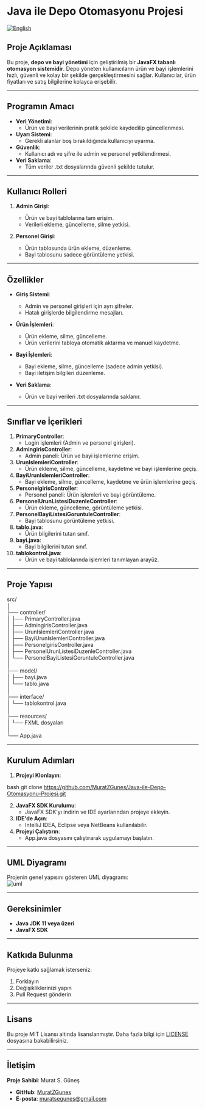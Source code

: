 # Java ile Depo Otomasyonu Projesi
[![English](https://img.shields.io/badge/Language-English-blue)](https://github.com/MuratZGunes/Java-ile-Depo-Otomasyonu-Projesi/blob/main/Readme-eng.md)

## Proje Açıklaması
Bu proje, **depo ve bayi yönetimi** için geliştirilmiş bir **JavaFX tabanlı otomasyon sistemidir**. Depo yöneten kullanıcıların ürün ve bayi işlemlerini hızlı, güvenli ve kolay bir şekilde gerçekleştirmesini sağlar. Kullanıcılar, ürün fiyatları ve satış bilgilerine kolayca erişebilir.

---

## Programın Amacı
- **Veri Yönetimi**: 
  - Ürün ve bayi verilerinin pratik şekilde kaydedilip güncellenmesi.  
- **Uyarı Sistemi**: 
  - Gerekli alanlar boş bırakıldığında kullanıcıyı uyarma.  
- **Güvenlik**: 
  - Kullanıcı adı ve şifre ile admin ve personel yetkilendirmesi.  
- **Veri Saklama**: 
  - Tüm veriler .txt dosyalarında güvenli şekilde tutulur.  

---

## Kullanıcı Rolleri
1. **Admin Girişi**:  
   - Ürün ve bayi tablolarına tam erişim.  
   - Verileri ekleme, güncelleme, silme yetkisi.  

2. **Personel Girişi**:  
   - Ürün tablosunda ürün ekleme, düzenleme.  
   - Bayi tablosunu sadece görüntüleme yetkisi.  

---

## Özellikler
- **Giriş Sistemi**:  
   - Admin ve personel girişleri için ayrı şifreler.  
   - Hatalı girişlerde bilgilendirme mesajları.  

- **Ürün İşlemleri**:  
   - Ürün ekleme, silme, güncelleme.  
   - Ürün verilerini tabloya otomatik aktarma ve manuel kaydetme.  

- **Bayi İşlemleri**:  
   - Bayi ekleme, silme, güncelleme (sadece admin yetkisi).  
   - Bayi iletişim bilgileri düzenleme.  

- **Veri Saklama**:  
   - Ürün ve bayi verileri .txt dosyalarında saklanır.  

---

## Sınıflar ve İçerikleri
1. **PrimaryController**:  
   - Login işlemleri (Admin ve personel girişleri).  
2. **AdmingirisController**:  
   - Admin paneli: Ürün ve bayi işlemlerine erişim.  
3. **UrunIslemleriController**:  
   - Ürün ekleme, silme, güncelleme, kaydetme ve bayi işlemlerine geçiş.  
4. **BayiUrunIslemleriController**:  
   - Bayi ekleme, silme, güncelleme, kaydetme ve ürün işlemlerine geçiş.  
5. **PersonelgirisController**:  
   - Personel paneli: Ürün işlemleri ve bayi görüntüleme.  
6. **PersonelUrunListesiDuzenleController**:  
   - Ürün ekleme, güncelleme, görüntüleme yetkisi.  
7. **PersonelBayiListesiGoruntuleController**:  
   - Bayi tablosunu görüntüleme yetkisi.  
8. **tablo.java**:  
   - Ürün bilgilerini tutan sınıf.  
9. **bayi.java**:  
   - Bayi bilgilerini tutan sınıf.  
10. **tablokontrol.java**:  
    - Ürün ve bayi tablolarında işlemleri tanımlayan arayüz.  

---

## Proje Yapısı
src/  
│  
├── controller/  
│   ├── PrimaryController.java  
│   ├── AdmingirisController.java  
│   ├── UrunIslemleriController.java  
│   ├── BayiUrunIslemleriController.java  
│   ├── PersonelgirisController.java  
│   ├── PersonelUrunListesiDuzenleController.java  
│   └── PersonelBayiListesiGoruntuleController.java  
│  
├── model/  
│   ├── bayi.java  
│   └── tablo.java  
│  
├── interface/  
│   └── tablokontrol.java  
│  
├── resources/  
│   └── FXML dosyaları  
│  
└── App.java


---

## Kurulum Adımları
1. **Projeyi Klonlayın**:  
   
bash
   git clone https://github.com/MuratZGunes/Java-ile-Depo-Otomasyonu-Projesi.git

2. **JavaFX SDK Kurulumu**:  
   - JavaFX SDK'yı indirin ve IDE ayarlarından projeye ekleyin.  
3. **IDE'de Açın**:  
   - IntelliJ IDEA, Eclipse veya NetBeans kullanılabilir.  
4. **Projeyi Çalıştırın**:  
   - App.java dosyasını çalıştırarak uygulamayı başlatın.  

---

## UML Diyagramı
Projenin genel yapısını gösteren UML diyagramı:  
![uml](https://github.com/user-attachments/assets/488a6087-54f6-46c9-b0e3-3b4872b0dc7a) 

---

## Gereksinimler
- **Java JDK 11 veya üzeri**  
- **JavaFX SDK**  

---

## Katkıda Bulunma
Projeye katkı sağlamak isterseniz:  
1. Forklayın  
2. Değişikliklerinizi yapın  
3. Pull Request gönderin  

---


## Lisans  
Bu proje MIT Lisansı altında lisanslanmıştır. Daha fazla bilgi için [LICENSE](LICENSE) dosyasına bakabilirsiniz.

---

## İletişim
**Proje Sahibi**: Murat S. Güneş  
- **GitHub**: [MuratZGunes](https://github.com/MuratZGunes)  
- **E-posta**: muratsegunes@gmail.com
